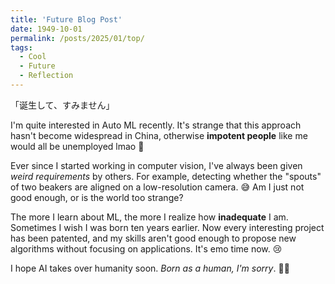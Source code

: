 ```yaml
---
title: 'Future Blog Post'
date: 1949-10-01
permalink: /posts/2025/01/top/
tags:
  - Cool
  - Future
  - Reflection
---
```


「诞生して、すみません」

I'm quite interested in Auto ML recently. It's strange that this approach hasn't become widespread in China, otherwise **impotent people** like me would all be unemployed lmao 🤖

Ever since I started working in computer vision, I've always been given *weird requirements* by others. For example, detecting whether the "spouts" of two beakers are aligned on a low-resolution camera. 😅 Am I just not good enough, or is the world too strange?

The more I learn about ML, the more I realize how **inadequate** I am. Sometimes I wish I was born ten years earlier. Now every interesting project has been patented, and my skills aren't good enough to propose new algorithms without focusing on applications. It's emo time now. 😢

I hope AI takes over humanity soon. *Born as a human, I'm sorry*. 🤷‍♂️